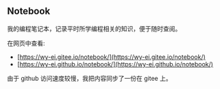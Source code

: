 ## Notebook

我的编程笔记本，记录平时所学编程相关的知识，便于随时查阅。

在网页中查看:

- [https://wy-ei.gitee.io/notebook/](https://wy-ei.gitee.io/notebook/)
- [https://wy-ei.github.io/notebook/](https://wy-ei.github.io/notebook/)

由于 github 访问速度较慢，我把内容同步了一份在 gitee 上。